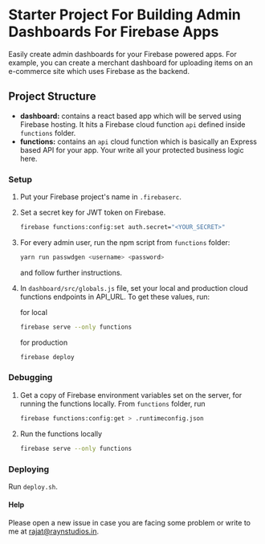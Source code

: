 # Starter Project For Building Admin Dashboards For Firebase Apps

Easily create admin dashboards for your Firebase powered apps. For example, you
can create a merchant dashboard for uploading items on an e-commerce site which
uses Firebase as the backend.

## Project Structure

- **dashboard:** contains a react based app which will be served using
  Firebase hosting. It hits a Firebase cloud function `api`
  defined inside `functions` folder.
- **functions:** contains an `api` cloud function which is basically
  an Express based API for your app. Your write all your protected business
  logic here.

### Setup

1.  Put your Firebase project's name in `.firebaserc`.
2.  Set a secret key for JWT token on Firebase.
    ```sh
    firebase functions:config:set auth.secret="<YOUR_SECRET>"
    ```
3.  For every admin user, run the npm script from `functions` folder:
    ```sh
    yarn run passwdgen <username> <password>
    ```
    and follow further instructions.
4.  In `dashboard/src/globals.js` file, set your local and production cloud
    functions endpoints in API_URL. To get these values, run:

    for local

    ```sh
    firebase serve --only functions
    ```

    for production

    ```sh
    firebase deploy
    ```

### Debugging

1.  Get a copy of Firebase environment variables set on the server, for running the functions locally. From
    `functions` folder, run
    ```sh
    firebase functions:config:get > .runtimeconfig.json
    ```
2.  Run the functions locally
    ```sh
    firebase serve --only functions
    ```

### Deploying

Run `deploy.sh`.

#### Help

Please open a new issue in case you are facing some problem or write to me at
rajat@raynstudios.in.
